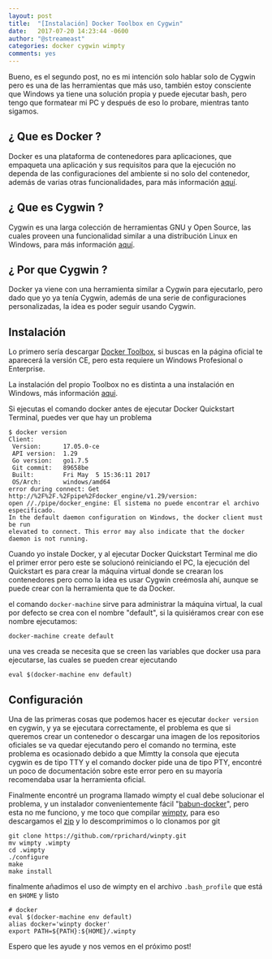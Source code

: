```yaml
---
layout: post
title:  "[Instalación] Docker Toolbox en Cygwin"
date:   2017-07-20 14:23:44 -0600
author: "@streameast"
categories: docker cygwin wimpty
comments: yes
---
```


Bueno, es el segundo post, no es mi intención solo hablar solo de Cygwin pero
es una de las herramientas que más uso, también estoy consciente que Windows
ya tiene una solución propia y puede ejecutar bash, pero tengo que formatear mi
PC y después de eso lo probare, mientras tanto sigamos.

## ¿ Que es Docker ?
Docker es una plataforma de contenedores para aplicaciones, que empaqueta
una aplicación y sus requisitos para que la ejecución no dependa de las
configuraciones del ambiente si no solo del contenedor, además de varias
otras funcionalidades, para más información
[aquí](https://www.docker.com/what-docker).

## ¿ Que es Cygwin ?
Cygwin es una larga colección de herramientas GNU y Open Source, las cuales
proveen una funcionalidad similar a una distribución Linux en Windows, para
más información [aquí](https://www.cygwin.com).

## ¿ Por que Cygwin ?
Docker ya viene con una herramienta similar a Cygwin para ejecutarlo, pero
dado que yo ya tenía Cygwin, además de una serie de configuraciones
personalizadas, la idea es poder seguir usando Cygwin.

## Instalación

Lo primero sería descargar
[Docker Toolbox](https://download.docker.com/win/stable/DockerToolbox.exe),
si buscas en la página oficial te aparecerá la versión CE, pero esta requiere
un Windows Profesional o Enterprise.

La instalación del propio Toolbox no es distinta a una instalación en
Windows, más información [aqui](https://docs.docker.com/toolbox/toolbox_install_windows/#step-2-install-docker-toolbox).

Si ejecutas el comando docker antes de ejecutar Docker Quickstart Terminal, puedes ver que hay un problema

```
$ docker version
Client:
 Version:      17.05.0-ce
 API version:  1.29
 Go version:   go1.7.5
 Git commit:   89658be
 Built:        Fri May  5 15:36:11 2017
 OS/Arch:      windows/amd64
error during connect: Get http://%2F%2F.%2Fpipe%2Fdocker_engine/v1.29/version:
open //./pipe/docker_engine: El sistema no puede encontrar el archivo especificado.
In the default daemon configuration on Windows, the docker client must be run
elevated to connect. This error may also indicate that the docker daemon is not running.

```

Cuando yo instale Docker, y al ejecutar Docker Quickstart Terminal me dio
el primer error pero este se solucionó reiniciando el PC, la ejecución del
Quickstart es para crear la máquina virtual donde se crearan los contenedores
pero como la idea es usar Cygwin creémosla ahí, aunque se puede crear con
la herramienta que te da Docker.

el comando ``docker-machine`` sirve para administrar la máquina virtual,
la cual por defecto se crea con el nombre "default", si la quisiéramos
crear con ese nombre ejecutamos:

``docker-machine create default``

una ves creada se necesita que se creen las variables que docker usa para
ejecutarse, las cuales se pueden crear ejecutando

``eval $(docker-machine env default)``

## Configuración

Una de las primeras cosas que podemos hacer es ejecutar ``docker version``
en cygwin, y ya se ejecutara correctamente, el problema es que si queremos
crear un contenedor o descargar una imagen de los repositorios oficiales
se va quedar ejecutando pero el comando no termina, este problema es
ocasionado debido a que Mimtty la consola que ejecuta cygwin es de tipo
TTY y el comando docker pide una de tipo PTY, encontré un poco de
documentación sobre este error pero en su mayoría recomendaba usar la
herramienta oficial.

Finalmente encontré un programa llamado wimpty el cual debe solucionar el
problema, y un instalador convenientemente fácil "[babun-docker](https://github.com/tiangolo/babun-docker)",
pero esta no me funciono, y me toco que compilar [wimpty](https://github.com/rprichard/winpty),
para eso descargamos el [zip](https://github.com/rprichard/winpty/archive/master.zip) y lo descomprimimos o lo clonamos por git

```
git clone https://github.com/rprichard/winpty.git
mv wimpty .wimpty
cd .wimpty
./configure
make
make install
```

finalmente añadimos el uso de wimpty en el archivo ``.bash_profile`` que
está en ``$HOME`` y listo

```
# docker
eval $(docker-machine env default)
alias docker='winpty docker'
export PATH=${PATH}:${HOME}/.winpty
```

Espero que les ayude y nos vemos en el próximo post!
